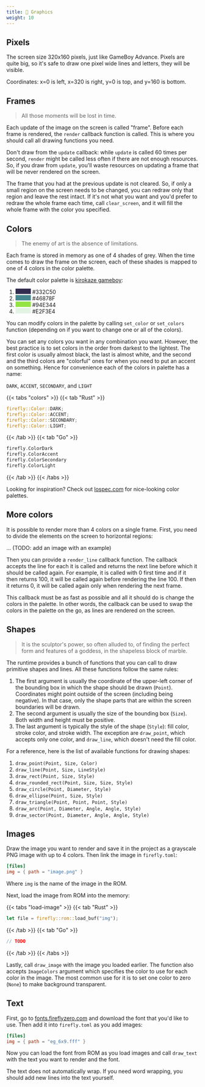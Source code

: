 ```yaml
---
title: 🎨 Graphics
weight: 10
---
```


## Pixels

The screen size 320x160 pixels, just like GameBoy Advance. Pixels are quite big, so it's safe to draw one pixel wide lines and letters, they will be visible.

Coordinates: x=0 is left, x=320 is right, y=0 is top, and y=160 is bottom.

## Frames

> All those moments will be lost in time.

Each update of the image on the screen is called "frame". Before each frame is rendered, the `render` callback function is called. This is where you should call all drawing functions you need.

Don't draw from the `update` callback: while `update` is called 60 times per second, `render` might be called less often if there are not enough resources. So, if you draw from `update`, you'll waste resources on updating a frame that will be never rendered on the screen.

The frame that you had at the previous update is not cleared. So, if only a small region on the screen needs to be changed, you can redraw only that region and leave the rest intact. If it's not what you want and you'd prefer to redraw the whole frame each time, call `clear_screen`, and it will fill the whole frame with the color you specified.

## Colors

> The enemy of art is the absence of limitations.

Each frame is stored in memory as one of 4 shades of grey. When the time comes to draw the frame on the screen, each of these shades is mapped to one of 4 colors in the color palette.

The default color palette is [kirokaze gameboy](https://lospec.com/palette-list/kirokaze-gameboy):

1. <span style="background-color: #332C50; min-width: 40px; height: 1em; display: inline-block"></span> #332C50
1. <span style="background-color: #46878F; min-width: 40px; height: 1em; display: inline-block"></span> #46878F
1. <span style="background-color: #94E344; min-width: 40px; height: 1em; display: inline-block"></span> #94E344
1. <span style="background-color: #E2F3E4; min-width: 40px; height: 1em; display: inline-block"></span> #E2F3E4

You can modify colors in the palette by calling `set_color` or `set_colors` function (depending on if you want to change one or all of the colors).

You can set any colors you want in any combination you want. However, the best practice is to set colors in the order from darkest to the lightest. The first color is usually almost black, the last is almost white, and the second and the third colors are "colorful" ones for when you need to put an accent on something. Hence for convenience each of the colors in palette has a name:

`DARK`, `ACCENT`, `SECONDARY`, and `LIGHT`

{{< tabs "colors" >}}
{{< tab "Rust" >}}

```rust
firefly::Color::DARK;
firefly::Color::ACCENT;
firefly::Color::SECONDARY;
firefly::Color::LIGHT;
```

{{< /tab >}}
{{< tab "Go" >}}

```go
firefly.ColorDark
firefly.ColorAccent
firefly.ColorSecondary
firefly.ColorLight
```

{{< /tab >}}
{{< /tabs >}}

Looking for inspiration? Check out [lospec.com](https://lospec.com/palette-list/) for nice-looking color palettes.

## More colors

It is possible to render more than 4 colors on a single frame. First, you need to divide the elements on the screen to horizontal regions:

... (TODO: add an image with an example)

Then you can provide a `render_line` callback function. The callback accepts the line for each it is called and returns the next line before which it should be called again. For example, it is called with 0 first time and if it then returns 100, it will be called again before rendering the line 100. If then it returns 0, it will be called again only when rendering the next frame.

This callback must be as fast as possible and all it should do is change the colors in the palette. In other words, the callback can be used to swap the colors in the palette on the go, as lines are rendered on the screen.

## Shapes

> It is the sculptor's power, so often alluded to, of finding the perfect form and features of a goddess, in the shapeless block of marble.

The runtime provides a bunch of functions that you can call to draw primitive shapes and lines. All these functions follow the same rules:

1. The first argument is usually the coordinate of the upper-left corner of the bounding box in which the shape should be drawn (`Point`). Coordinates might point outside of the screen (including being negative). In that case, only the shape parts that are within the screen boundaries will be drawn.
1. The second argument is usually the size of the bounding box (`Size`). Both width and height must be positive.
1. The last argument is typically the style of the shape (`Style`): fill color, stroke color, and stroke width. The exception are `draw_point`, which accepts only one color, and `draw_line`, which doesn't need the fill color.

For a reference, here is the list of available functions for drawing shapes:

1. `draw_point(Point, Size, Color)`
1. `draw_line(Point, Size, LineStyle)`
1. `draw_rect(Point, Size, Style)`
1. `draw_rounded_rect(Point, Size, Size, Style)`
1. `draw_circle(Point, Diameter, Style)`
1. `draw_ellipse(Point, Size, Style)`
1. `draw_triangle(Point, Point, Point, Style)`
1. `draw_arc(Point, Diameter, Angle, Angle, Style)`
1. `draw_sector(Point, Diameter, Angle, Angle, Style)`

## Images

Draw the image you want to render and save it in the project as a grayscale PNG image with up to 4 colors. Then link the image in `firefly.toml`:

```toml
[files]
img = { path = "image.png" }
```

Where `img` is the name of the image in the ROM.

Next, load the image from ROM into the memory:

{{< tabs "load-image" >}}
{{< tab "Rust" >}}

```rust
let file = firefly::rom::load_buf("img");
```

{{< /tab >}}
{{< tab "Go" >}}

```go
// TODO
```

{{< /tab >}}
{{< /tabs >}}

Lastly, call `draw_image` with the image you loaded earlier. The function also accepts `ImageColors` argument which specifies the color to use for each color in the image. The most common use for it is to set one color to zero (`None`) to make background transparent.

## Text

First, go to [fonts.fireflyzero.com](https://fonts.fireflyzero.com/) and download the font that you'd like to use. Then add it into `firefly.toml` as you add images:

```toml
[files]
img = { path = "eg_6x9.fff" }
```

Now you can load the font from ROM as you load images and call `draw_text` with the text you want to render and the font.

The text does not automatically wrap. If you need word wrapping, you should add new lines into the text yourself.
